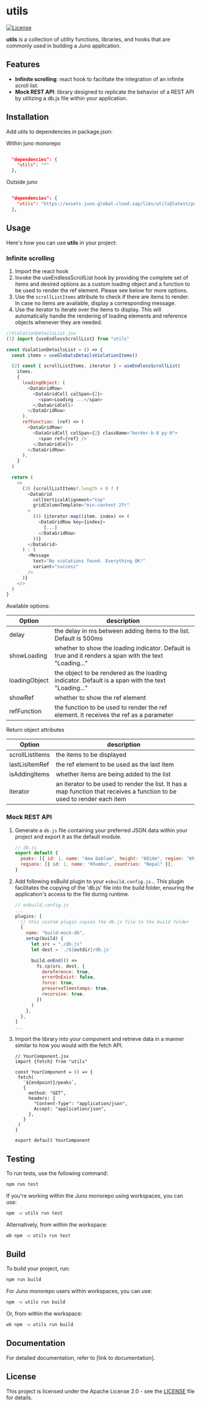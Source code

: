 # utils

[![License](https://img.shields.io/badge/License-Apache%202.0-blue.svg)](LICENSE)

**utils** is a collection of utility functions, libraries, and hooks that are commonly used in building a Juno application.

## Features

- **Infinite scrolling**: react hook to facilitate the integration of an infinite scroll list.
- **Mock REST API**: library designed to replicate the behavior of a REST API by utilizing a db.js file within your application.

## Installation

Add utils to dependencies in package.json:

Within juno monorepo

```json

  "dependencies": {
    "utils": "*"
  },

```

Outside juno

```json

  "dependencies": {
    "utils": "https://assets.juno.global.cloud.sap/libs/utils@latest/package.tgz"
  },

```

## Usage

Here's how you can use **utils** in your project:

### Infinite scrolling

1. Import the react hook
2. Invoke the useEndlessScrollList hook by providing the complete set of items and desired options as a custom loading object and a function to be used to render the ref element. Please see below for more options.
3. Use the `scrollListItems` attribute to check if there are items to render. In case no items are available, display a corresponding message.
4. Use the iterator to iterate over the items to display. This will automatically handle the rendering of loading elements and reference objects whenever they are needed.

```js
//ViolationDetailsList.jsx
(1) import {useEndlessScrollList} from "utils"

const ViolationDetailsList = () => {
  const items = useGlobalsDetailsViolationItems()

  (2) const { scrollListItems, iterator } = useEndlessScrollList(
    items,
    {
      loadingObject: (
        <DataGridRow>
          <DataGridCell colSpan={2}>
            <span>Loading ...</span>
          </DataGridCell>
        </DataGridRow>
      ),
      refFunction: (ref) => (
        <DataGridRow>
          <DataGridCell colSpan={2} className="border-b-0 py-0">
            <span ref={ref} />
          </DataGridCell>
        </DataGridRow>
      ),
    }
  )

  return (
    <>
      (3) {scrollListItems?.length > 0 ? (
        <DataGrid
          cellVerticalAlignment="top"
          gridColumnTemplate="min-content 2fr"
        >
          (4) {iterator.map((item, index) => (
            <DataGridRow key={index}>
              [...]
            </DataGridRow>
          ))}
        </DataGrid>
      ) : (
        <Message
          text="No violations found. Everything OK!"
          variant="success"
        />
      )}
    </>
  )
}
```

Available options:

| Option        | description                                                                                             |
| ------------- | ------------------------------------------------------------------------------------------------------- |
| delay         | the delay in ms between adding items to the list. Default is 500ms                                      |
| showLoading   | whether to show the loading indicator. Default is true and it renders a span with the text "Loading..." |
| loadingObject | the object to be rendered as the loading indicator. Default is a span with the text "Loading..."        |
| showRef       | whether to show the ref element                                                                         |
| refFunction   | the function to be used to render the ref element. It receives the ref as a parameter                   |

Return object attributes

| Option          | description                                                                                                              |
| --------------- | ------------------------------------------------------------------------------------------------------------------------ |
| scrollListItems | the items to be displayed                                                                                                |
| lastLisItemRef  | the ref element to be used as the last item                                                                              |
| isAddingItems   | whether items are being added to the list                                                                                |
| iterator        | an iterator to be used to render the list. It has a map function that receives a function to be used to render each item |

### Mock REST API

1. Generate a `db.js` file containing your preferred JSON data within your project and export it as the default module.

   ```js
   // db.js
   export default {
     peaks: [{ id: 1, name: "Ama Dablam", height: "6814m", region: "Khumbu" }],
     regions: [{ id: 1, name: "Khumbu", countries: "Nepal" }],
   }
   ```

2. Add following esBuild plugin to your `esbuild.config.js.`. This plugin facilitates the copying of the 'db.js' file into the build folder, ensuring the application's access to the file during runtime.

   ```js
   // esbuild.config.js
   ...
   plugins: [
     // this custom plugin copies the db.js file to the build folder
     {
       name: "build-mock-db",
       setup(build) {
         let src = "./db.js"
         let dest = `./${outdir}/db.js`

         build.onEnd(() =>
           fs.cp(src, dest, {
             dereference: true,
             errorOnExist: false,
             force: true,
             preserveTimestamps: true,
             recursive: true,
           })
         )
       },
     },
   ]
   ...
   ```

3. Import the library into your component and retrieve data in a manner similar to how you would with the fetch API.

   ```react
   // YourComponent.jsx
   import {fetch} from "utils"

   const YourComponent = () => {
    fetch(
      `${endpoint}/peaks`,
      {
        method: "GET",
        headers: {
          "Content-Type": "application/json",
          Accept: "application/json",
        },
      }
    )
   }

   export default YourComponent
   ```

## Testing

To run tests, use the following command:

```bash
npm run test
```

If you're working within the Juno monorepo using workspaces, you can use:

```bash
npm -w utils run test
```

Alternatively, from within the workspace:

```bash
wb npm -w utils run test
```

## Build

To build your project, run:

```bash
npm run build
```

For Juno monorepo users within workspaces, you can use:

```bash
npm -w utils run build
```

Or, from within the workspace:

```bash
wb npm -w utils run build
```

## Documentation

For detailed documentation, refer to [link to documentation].

## License

This project is licensed under the Apache License 2.0 - see the [LICENSE](LICENSE) file for details.
